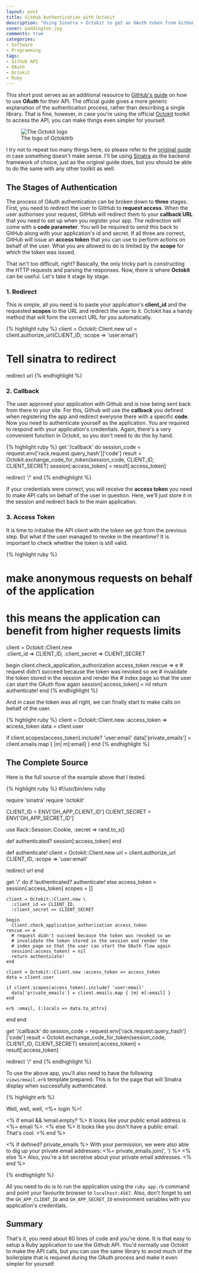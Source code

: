 ```yaml
---
layout: post
title: GitHub Authentication with Octokit
description: "Using Sinatra + Octokit to get an OAuth token from GitHub"
cover: paddington.jpg
comments: true
categories:
- Software
- Programming
tags:
- Github API
- OAuth
- Octokit
- Ruby
---
```


This short post serves as an additional resource to [GitHub's guide](https://developer.github.com/v3/oauth/) on how to use **OAuth** for their API. The official guide gives a more generic explanation of the authentication process, rather than describing a single library. That is fine, however, in case you're using the official [Octokit](http://octokit.github.io/) toolkit to access the API, you can make things even simpler for yourself.

<figure class="full">
    <img src="/assets/images/posts/octokit.png" alt="The Octokit logo">
    <figcaption>
        The logo of Octokitrb
    </figcaption>
</figure>

I try not to repeat too many things here, so please refer to the [original guide](https://developer.github.com/v3/oauth/) in case something doesn't make sense. I'll be using [Sinatra](http://www.sinatrarb.com/) as the backend framework of choice, just as the original guide does, but you should be able to do the same with any other toolkit as well.

## The Stages of Authentication

The process of OAuth authentication can be broken down to **three** stages. First, you need to redirect the user to GitHub to **request access**. When the user authorises your request, GitHub will redirect them to your **callback URL** that you need to set up when you register your app. The redirection will come with a **code parameter**. You will be required to send this back to GitHub along with your application's id and secret. If all three are correct, GitHub will issue an **access token** that you can use to perform actions on behalf of the user. What you are allowed to do is limited by the **scope** for which the token was issued.

That isn't too difficult, right? Basically, the only tricky part is constructing the HTTP requests and parsing the responses. Now, there is where **Octokit** can be useful. Let's take it stage by stage.

### 1. Redirect

This is simple, all you need is to paste your application's **client_id** and the requested **scopes** to the URL and redirect the user to it. Octokit has a handy method that will form the correct URL for you automatically.

{% highlight ruby %}
client = Octokit::Client.new
url = client.authorize_url(CLIENT_ID, :scope => 'user:email')

# Tell sinatra to redirect
redirect url
	{% endhighlight %}

### 2. Callback

The user approved your application with Github and is now being sent back from there to your site. For this, Github will use the **callback** you defined when registering the app and redirect everyone there with a specific **code**. Now you need to authenticate yourself as the application. You are required to respond with your application's credentials. Again,  there's a very convenient function in Octokit, so you don't need to do this by hand.

{% highlight ruby %}
get '/callback' do
  session_code = request.env['rack.request.query_hash']['code']
  result = Octokit.exchange_code_for_token(session_code, CLIENT_ID, CLIENT_SECRET)
  session[:access_token] = result[:access_token]

  redirect '/'
end
{% endhighlight %}

If your credentials were correct, you will receive the **access token** you need to make API calls on behalf of the user in question. Here, we'll just store it in the session and redirect back to the main application.

### 3. Access Token

It is time to initialise the API client with the token we got from the previous step. But what if the user managed to revoke in the meantime? It is important to check whether the token is still valid. 

{% highlight ruby %}
  # make anonymous requests on behalf of the application
  # this means the application can benefit from higher requests limits
  client = Octokit::Client.new \
    :client_id => CLIENT_ID,
    :client_secret => CLIENT_SECRET

  begin
    client.check_application_authorization access_token
  rescue => e
    # request didn't succeed because the token was revoked so we
    # invalidate the token stored in the session and render the
    # index page so that the user can start the OAuth flow again
    session[:access_token] = nil
    return authenticate!
  end
{% endhighlight %}

And in case the token was all right, we can finally start to make calls on behalf of the user.

{% highlight ruby %}
client = Octokit::Client.new :access_token => access_token
data = client.user

if client.scopes(access_token).include? 'user:email'
  data['private_emails'] = client.emails.map { |m| m[:email] }
end
{% endhighlight %}

## The Complete Source

Here is the full source of the example above that I tested.

{% highlight ruby %}
#!/usr/bin/env ruby

require 'sinatra'
require 'octokit'

CLIENT_ID = ENV['GH_APP_CLIENT_ID']
CLIENT_SECRET = ENV['GH_APP_SECRET_ID']

use Rack::Session::Cookie, :secret => rand.to_s()

def authenticated?
  session[:access_token]
end

def authenticate!
  client = Octokit::Client.new
  url = client.authorize_url CLIENT_ID, :scope => 'user:email'

  redirect url
end

get '/' do
  if !authenticated?
    authenticate!
  else
    access_token = session[:access_token]
    scopes = []

    client = Octokit::Client.new \
      :client_id => CLIENT_ID,
      :client_secret => CLIENT_SECRET

    begin
      client.check_application_authorization access_token
    rescue => e
      # request didn't succeed because the token was revoked so we
      # invalidate the token stored in the session and render the
      # index page so that the user can start the OAuth flow again
      session[:access_token] = nil
      return authenticate!
    end

    client = Octokit::Client.new :access_token => access_token
    data = client.user

    if client.scopes(access_token).include? 'user:email'
      data['private_emails'] = client.emails.map { |m| m[:email] }
    end

    erb :email, {:locals => data.to_attrs}
  end
end

get '/callback' do
  session_code = request.env['rack.request.query_hash']['code']
  result = Octokit.exchange_code_for_token(session_code, CLIENT_ID, CLIENT_SECRET)
  session[:access_token] = result[:access_token]

  redirect '/'
end
{% endhighlight %}

To use the above app, you'll also need to have the following `views/email.erb` template prepared. This is for the page that will Sinatra display when successfully authenticated.

{% highlight erb %}
<html>
  <head>
  </head>
  <body>
    <p>Well, well, well, <%= login %>!</p>
    <p>
      <% if email && !email.empty? %> It looks like your public email address is <%= email %>.
      <% else %> It looks like you don't have a public email. That's cool.
      <% end %>
    </p>
    <p>
      <% if defined? private_emails %>
      With your permission, we were also able to dig up your private email addresses:
      <%= private_emails.join(', ') %>
      <% else %>
      Also, you're a bit secretive about your private email addresses.
      <% end %>
    </p>
  </body>
</html>
{% endhighlight %}

All you need to do is to run the application using the `ruby app.rb` command and point your favourite browser to `localhost:4567`. Also, don't forget to set the `GH_APP_CLIENT_ID` and `GH_APP_SECRET_ID` environment variables with you application's credentials.

## Summary

That's it, you need about 60 lines of code and you're done. It is that easy to setup a Ruby application to use the Github API. You'd normally use Octokit to make the API calls, but you can use the same library to avoid much of the boilerplate that is required during the OAuth process and make it even simpler for yourself.